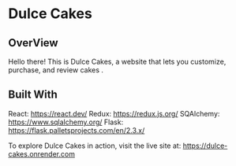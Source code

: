 # Dulce Cakes

## OverView

Hello there! This is Dulce Cakes, a website that lets you customize, purchase, and review cakes .

## Built With

React: https://react.dev/
Redux: https://redux.js.org/
SQAlchemy: https://www.sqlalchemy.org/
Flask: https://flask.palletsprojects.com/en/2.3.x/



To explore Dulce Cakes in action, visit the live site at: https://dulce-cakes.onrender.com